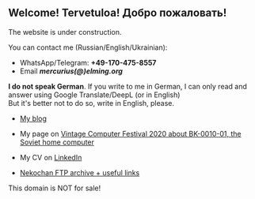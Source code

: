 ## Welcome! Tervetuloa! Добро пожаловать!

The website is under construction.

You can contact me (Russian/English/Ukrainian):
- WhatsApp/Telegram: **+49-170-475-8557** 
- Email ***mercurius(@)elming.org***

**I do not speak German**. If you write to me in German, I can only read and answer using Google Translate/DeepL (or in English)  
But it's better not to do so, write in English, please.

- [My blog](https://merclangrat.wordpress.com)
- My page on [Vintage Computer Festival 2020 about BK-0010-01, the Soviet home computer](https://wiki.vcfb.de/2020/en:soviet_computers)

- My CV on [LinkedIn](https://www.linkedin.com/in/merclangrat/)
- [Nekochan FTP archive + useful links](http://nekochan.lizaurus.com)


This domain is NOT for sale!
